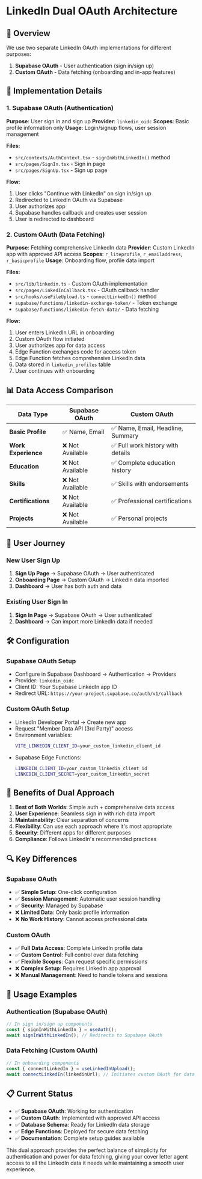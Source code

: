 # LinkedIn Dual OAuth Architecture

## 🎯 **Overview**

We use two separate LinkedIn OAuth implementations for different purposes:

1. **Supabase OAuth** - User authentication (sign in/sign up)
2. **Custom OAuth** - Data fetching (onboarding and in-app features)

## 🔧 **Implementation Details**

### **1. Supabase OAuth (Authentication)**

**Purpose**: User sign in and sign up
**Provider**: `linkedin_oidc`
**Scopes**: Basic profile information only
**Usage**: Login/signup flows, user session management

**Files:**
- `src/contexts/AuthContext.tsx` - `signInWithLinkedIn()` method
- `src/pages/SignIn.tsx` - Sign in page
- `src/pages/SignUp.tsx` - Sign up page

**Flow:**
1. User clicks "Continue with LinkedIn" on sign in/sign up
2. Redirected to LinkedIn OAuth via Supabase
3. User authorizes app
4. Supabase handles callback and creates user session
5. User is redirected to dashboard

### **2. Custom OAuth (Data Fetching)**

**Purpose**: Fetching comprehensive LinkedIn data
**Provider**: Custom LinkedIn app with approved API access
**Scopes**: `r_liteprofile`, `r_emailaddress`, `r_basicprofile`
**Usage**: Onboarding flow, profile data import

**Files:**
- `src/lib/linkedin.ts` - Custom OAuth implementation
- `src/pages/LinkedInCallback.tsx` - OAuth callback handler
- `src/hooks/useFileUpload.ts` - `connectLinkedIn()` method
- `supabase/functions/linkedin-exchange-token/` - Token exchange
- `supabase/functions/linkedin-fetch-data/` - Data fetching

**Flow:**
1. User enters LinkedIn URL in onboarding
2. Custom OAuth flow initiated
3. User authorizes app for data access
4. Edge Function exchanges code for access token
5. Edge Function fetches comprehensive LinkedIn data
6. Data stored in `linkedin_profiles` table
7. User continues with onboarding

## 📊 **Data Access Comparison**

| Data Type | Supabase OAuth | Custom OAuth |
|-----------|----------------|--------------|
| **Basic Profile** | ✅ Name, Email | ✅ Name, Email, Headline, Summary |
| **Work Experience** | ❌ Not Available | ✅ Full work history with details |
| **Education** | ❌ Not Available | ✅ Complete education history |
| **Skills** | ❌ Not Available | ✅ Skills with endorsements |
| **Certifications** | ❌ Not Available | ✅ Professional certifications |
| **Projects** | ❌ Not Available | ✅ Personal projects |

## 🔄 **User Journey**

### **New User Sign Up**
1. **Sign Up Page** → Supabase OAuth → User authenticated
2. **Onboarding Page** → Custom OAuth → LinkedIn data imported
3. **Dashboard** → User has both auth and data

### **Existing User Sign In**
1. **Sign In Page** → Supabase OAuth → User authenticated
2. **Dashboard** → Can import more LinkedIn data if needed

## 🛠 **Configuration**

### **Supabase OAuth Setup**
- Configure in Supabase Dashboard → Authentication → Providers
- Provider: `linkedin_oidc`
- Client ID: Your Supabase LinkedIn app ID
- Redirect URL: `https://your-project.supabase.co/auth/v1/callback`

### **Custom OAuth Setup**
- LinkedIn Developer Portal → Create new app
- Request "Member Data API (3rd Party)" access
- Environment variables:
  ```bash
  VITE_LINKEDIN_CLIENT_ID=your_custom_linkedin_client_id
  ```
- Supabase Edge Functions:
  ```bash
  LINKEDIN_CLIENT_ID=your_custom_linkedin_client_id
  LINKEDIN_CLIENT_SECRET=your_custom_linkedin_secret
  ```

## 🎯 **Benefits of Dual Approach**

1. **Best of Both Worlds**: Simple auth + comprehensive data access
2. **User Experience**: Seamless sign in with rich data import
3. **Maintainability**: Clear separation of concerns
4. **Flexibility**: Can use each approach where it's most appropriate
5. **Security**: Different apps for different purposes
6. **Compliance**: Follows LinkedIn's recommended practices

## 🔍 **Key Differences**

### **Supabase OAuth**
- ✅ **Simple Setup**: One-click configuration
- ✅ **Session Management**: Automatic user session handling
- ✅ **Security**: Managed by Supabase
- ❌ **Limited Data**: Only basic profile information
- ❌ **No Work History**: Cannot access professional data

### **Custom OAuth**
- ✅ **Full Data Access**: Complete LinkedIn profile data
- ✅ **Custom Control**: Full control over data fetching
- ✅ **Flexible Scopes**: Can request specific permissions
- ❌ **Complex Setup**: Requires LinkedIn app approval
- ❌ **Manual Management**: Need to handle tokens and sessions

## 🚀 **Usage Examples**

### **Authentication (Supabase OAuth)**
```typescript
// In sign in/sign up components
const { signInWithLinkedIn } = useAuth();
await signInWithLinkedIn(); // Redirects to Supabase OAuth
```

### **Data Fetching (Custom OAuth)**
```typescript
// In onboarding components
const { connectLinkedIn } = useLinkedInUpload();
await connectLinkedIn(linkedinUrl); // Initiates custom OAuth for data
```

## 📋 **Current Status**

- ✅ **Supabase OAuth**: Working for authentication
- ✅ **Custom OAuth**: Implemented with approved API access
- ✅ **Database Schema**: Ready for LinkedIn data storage
- ✅ **Edge Functions**: Deployed for secure data fetching
- ✅ **Documentation**: Complete setup guides available

This dual approach provides the perfect balance of simplicity for authentication and power for data fetching, giving your cover letter agent access to all the LinkedIn data it needs while maintaining a smooth user experience.

